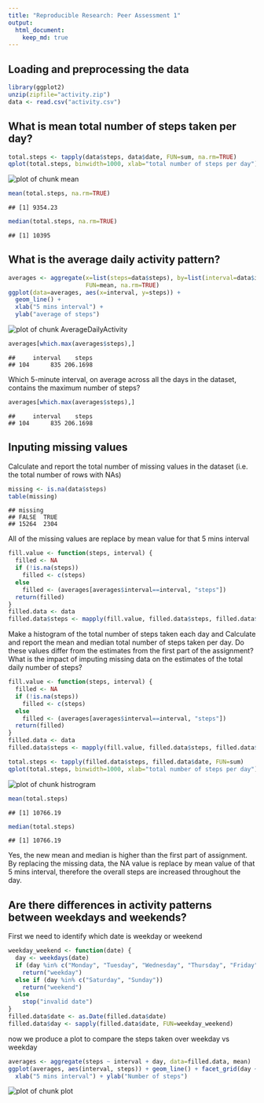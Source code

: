 ```yaml
---
title: "Reproducible Research: Peer Assessment 1"
output: 
  html_document:
    keep_md: true
---
```



## Loading and preprocessing the data

```r
library(ggplot2)
unzip(zipfile="activity.zip")
data <- read.csv("activity.csv")
```

## What is mean total number of steps taken per day?

```r
total.steps <- tapply(data$steps, data$date, FUN=sum, na.rm=TRUE)
qplot(total.steps, binwidth=1000, xlab="total number of steps per day")
```

![plot of chunk mean](figure/mean-1.png) 

```r
mean(total.steps, na.rm=TRUE)
```

```
## [1] 9354.23
```

```r
median(total.steps, na.rm=TRUE)
```

```
## [1] 10395
```


## What is the average daily activity pattern?

```r
averages <- aggregate(x=list(steps=data$steps), by=list(interval=data$interval),
                      FUN=mean, na.rm=TRUE)
ggplot(data=averages, aes(x=interval, y=steps)) +
  geom_line() +
  xlab("5 mins interval") +
  ylab("average of steps")
```

![plot of chunk AverageDailyActivity](figure/AverageDailyActivity-1.png) 

```r
averages[which.max(averages$steps),]
```

```
##     interval    steps
## 104      835 206.1698
```
Which 5-minute interval, on average across all the days in the dataset, contains the maximum number of steps?

```r
averages[which.max(averages$steps),]
```

```
##     interval    steps
## 104      835 206.1698
```

## Inputing missing values
Calculate and report the total number of missing values in the dataset (i.e. the total number of rows with NAs)

```r
missing <- is.na(data$steps)
table(missing)
```

```
## missing
## FALSE  TRUE 
## 15264  2304
```

All of the missing values are replace by mean value for that 5 mins interval

```r
fill.value <- function(steps, interval) {
  filled <- NA
  if (!is.na(steps))
    filled <- c(steps)
  else
    filled <- (averages[averages$interval==interval, "steps"])
  return(filled)
}
filled.data <- data
filled.data$steps <- mapply(fill.value, filled.data$steps, filled.data$interval)
```

Make a histogram of the total number of steps taken each day and Calculate and report the mean and median total number of steps taken per day. Do these values differ from the estimates from the first part of the assignment? What is the impact of imputing missing data on the estimates of the total daily number of steps?


```r
fill.value <- function(steps, interval) {
  filled <- NA
  if (!is.na(steps))
    filled <- c(steps)
  else
    filled <- (averages[averages$interval==interval, "steps"])
  return(filled)
}
filled.data <- data
filled.data$steps <- mapply(fill.value, filled.data$steps, filled.data$interval)

total.steps <- tapply(filled.data$steps, filled.data$date, FUN=sum)
qplot(total.steps, binwidth=1000, xlab="total number of steps per day")
```

![plot of chunk histrogram](figure/histrogram-1.png) 

```r
mean(total.steps)
```

```
## [1] 10766.19
```

```r
median(total.steps)
```

```
## [1] 10766.19
```

Yes, the new mean and median is higher than the first part of assignment.
By replacing the missing data, the NA value is replace by mean value of that 5 mins interval, therefore the overall steps are increased throughout the day.

## Are there differences in activity patterns between weekdays and weekends? 
First we need to identify which date is weekday or weekend


```r
weekday_weekend <- function(date) {
  day <- weekdays(date)
  if (day %in% c("Monday", "Tuesday", "Wednesday", "Thursday", "Friday"))
    return("weekday")
  else if (day %in% c("Saturday", "Sunday"))
    return("weekend")
  else
    stop("invalid date")
}
filled.data$date <- as.Date(filled.data$date)
filled.data$day <- sapply(filled.data$date, FUN=weekday_weekend)
```

now we produce a plot to compare the steps taken over weekday vs weekday


```r
averages <- aggregate(steps ~ interval + day, data=filled.data, mean)
ggplot(averages, aes(interval, steps)) + geom_line() + facet_grid(day ~ .) +
  xlab("5 mins interval") + ylab("Number of steps")
```

![plot of chunk plot](figure/plot-1.png) 
